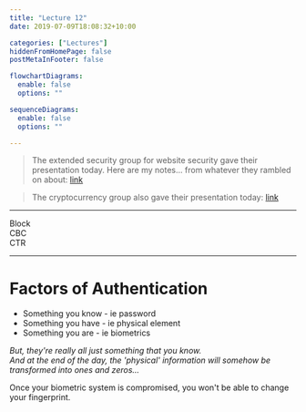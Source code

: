 ```yaml
---
title: "Lecture 12"
date: 2019-07-09T18:08:32+10:00

categories: ["Lectures"]
hiddenFromHomePage: false
postMetaInFooter: false

flowchartDiagrams:
  enable: false
  options: ""

sequenceDiagrams: 
  enable: false
  options: ""

---
```


> The extended security group for website security gave their presentation today. Here are my notes... from whatever they rambled on about: [link](../website-security)

> The cryptocurrency group also gave their presentation today: [link](../cryptocurrency)

---

 Block  
 CBC   
 CTR  

---

# Factors of Authentication

* Something you know - ie password  
* Something you have - ie physical element
* Something you are - ie biometrics


_But, they're really all just something that you know._  
_And at the end of the day, the 'physical' information will somehow be transformed into ones and zeros..._

Once your biometric system is compromised, you won't be able to change your fingerprint.
